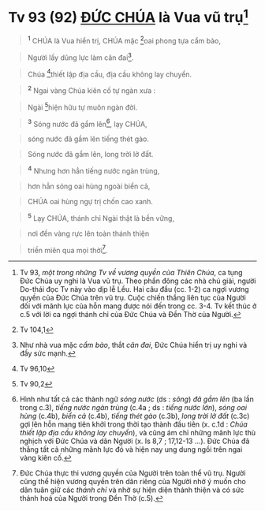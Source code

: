 # Tv 93 (92) [ĐỨC CHÚA]() là Vua vũ trụ[^1]

> <sup><b>1</b></sup> CHÚA là Vua hiển trị, CHÚA mặc [^1*]oai phong tựa cẩm bào,
>


> Người lấy dũng lực làm cân đai[^2].
>


> Chúa [^2*]thiết lập địa cầu, địa cầu không lay chuyển.
>


> <sup><b>2</b></sup> Ngai vàng Chúa kiên cố tự ngàn xưa :
>


> Ngài [^3*]hiện hữu tự muôn ngàn đời.
>


> <sup><b>3</b></sup> Sóng nước đã gầm lên[^3], lạy CHÚA,
>


> sóng nước đã gầm lên tiếng thét gào.
>


> Sóng nước đã gầm lên, long trời lở đất.
>


> <sup><b>4</b></sup> Nhưng hơn hẳn tiếng nước ngàn trùng,
>


> hơn hẳn sóng oai hùng ngoài biển cả,
>


> CHÚA oai hùng ngự trị chốn cao xanh.
>


> <sup><b>5</b></sup> Lạy CHÚA, thánh chỉ Ngài thật là bền vững,
>


> nơi đền vàng rực lên toàn thánh thiện
>


> triền miên qua mọi thời[^4].
>

[^1]: Tv 93, *một trong những Tv về vương quyền của Thiên Chúa*, ca tụng Đức Chúa uy nghi là Vua vũ trụ. Theo phần đông các nhà chú giải, người Do-thái đọc Tv này vào dịp lễ Lều. Hai câu đầu (cc. 1-2) ca ngợi vương quyền của Đức Chúa trên vũ trụ. Cuộc chiến thắng liên tục của Người đối với mãnh lực của hỗn mang được nói đến trong cc. 3-4. Tv kết thúc ở c.5 với lời ca ngợi thánh chỉ của Đức Chúa và Đền Thờ của Người.
[^2]: Như nhà vua mặc *cẩm bào*, thắt *cân đai*, Đức Chúa hiển trị uy nghi và đầy sức mạnh.
[^3]: Hình như tất cả các thành ngữ *sóng nước* (ds : *sông*) *đã gầm lên* (ba lần trong c.3), *tiếng nước ngàn trùng* (c.4a ; ds : *tiếng nước lớn*), *sóng oai hùng* (c.4b), *biển cả* (c.4b), *tiếng thét gào* (c.3b), *long trời lở đất* (c.3c) gợi lên hỗn mang tiên khởi trong thời tạo thành đầu tiên (x. c.1d : *Chúa thiết lập địa cầu không lay chuyển*), và cũng ám chỉ những mãnh lực thù nghịch với Đức Chúa và dân Người (x. Is 8,7 ; 17,12-13 ...). Đức Chúa đã thắng tất cả những mãnh lực đó và hiện nay ung dung ngồi trên ngai vàng kiên cố.
[^4]: Đức Chúa thực thi vương quyền của Người trên toàn thể vũ trụ. Người cũng thể hiện vương quyền trên dân riêng của Người nhờ ý muốn cho dân tuân giữ các *thánh chỉ* và nhờ sự hiện diện thánh thiện và có sức thánh hoá của Người trong Đền Thờ (c.5).
[^1*]: Tv 104,1
[^2*]: Tv 96,10
[^3*]: Tv 90,2